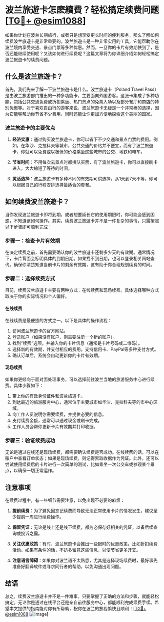 # 波兰旅遊卡怎麽續費？轻松搞定续费问题[[TG💪+ @esim1088](https://t.me/s/esim1088)]

如果你计划在波兰长期旅行，或者只是想享受更长时间的便利服务，那么了解如何续费波兰旅遊卡是非常重要的。波兰旅遊卡是一种非常实用的工具，它能帮助你在波兰境内享受交通、景点门票等多种优惠。然而，一旦你的卡片有效期快到了，是否还能继续使用呢？又该如何进行续费呢？这篇文章将为你详细介绍如何轻松搞定波兰旅遊卡的续费问题。

## 什么是波兰旅遊卡？

首先，我们先来了解一下波兰旅遊卡是什么。波兰旅遊卡（Poland Travel Pass）是由波兰旅游部门推出的一种多功能卡，主要面向外国游客。这张卡集成了多种功能，包括公共交通免费或折扣乘坐、热门景点的免票入场以及部分餐厅和商店的特别优惠等。对于喜欢自由行的游客来说，波兰旅遊卡无疑是一个非常棒的选择，因为它能够帮助你节省不少费用，同时还能让你更加方便地探索这个美丽的国家。

### 波兰旅遊卡的主要优点

1. **经济实惠**：通过购买波兰旅遊卡，你可以省下不少交通和景点门票的费用。例如，在华沙、克拉科夫等城市，公共交通的价格并不便宜，而有了波兰旅遊卡，你就可以免费或以极低的价格乘坐这些城市的公交、地铁和电车。
   
2. **节省时间**：不用每次去景点时都排队买票，有了波兰旅遊卡，你可以直接刷卡进入，大大缩短了等待的时间。

3. **灵活选择**：波兰旅遊卡有多种不同的有效期可供选择，从1天到7天不等，你可以根据自己的行程安排选择最适合的套餐。

## 如何续费波兰旅遊卡？

当你发现波兰旅遊卡即将到期，或者想要延长它的使用期限时，你可能会感到困惑，不知道该如何操作。其实，续费波兰旅遊卡并不是一件复杂的事情，只需按照以下步骤即可顺利完成：

### 步骤一：检查卡片有效期

在决定续费之前，首先需要确认你的波兰旅遊卡还剩多少天的有效期。通常情况下，卡片背面会标明具体的到期日期。如果找不到日期，也可以登录相关网站查询。确保你清楚知道当前卡片的剩余有效期，这有助于你合理规划续费的时间。

### 步骤二：选择续费方式

目前，续费波兰旅遊卡主要有两种方式：在线续费和现场续费。具体选择哪种方式取决于你的实际情况和个人偏好。

#### 在线续费

在线续费是最便捷的方式之一。以下是具体的操作流程：
1. 访问波兰旅遊卡的官方网站。
2. 登录账户（如果没有账户，则需要注册一个新的账户）。
3. 找到“续费”选项，并输入你的卡片信息（通常是卡片号码或二维码）。
4. 选择新的有效期，并支付相应的费用。支持信用卡、PayPal等多种支付方式。
5. 确认订单后，系统会自动更新你的卡片有效期。

#### 现场续费

如果你更倾向于面对面处理事务，可以选择前往波兰当地的旅游服务中心进行续费。具体步骤如下：
1. 带上你的有效身份证件和波兰旅遊卡。
2. 到达最近的旅游服务中心，通常位于主要城市如华沙、克拉科夫等的市中心区域。
3. 向工作人员说明你需要续费，并提供必要的信息。
4. 支付续费金额，通常可以通过现金或刷卡完成。
5. 工作人员会帮你更新卡片有效期并打印收据。

### 步骤三：验证续费成功

无论是通过在线还是现场续费，都需要确认续费是否成功。在线续费的话，可以在账户中查看订单状态；如果是现场续费，则记得索取收据作为凭证。此外，还可以尝试使用续费后的卡片进行一次简单的测试，比如乘坐一次公交车或参观某个景点，以确保一切正常运作。

## 注意事项

在续费过程中，有一些细节需要注意，以免出现不必要的麻烦：

1. **提前续费**：为了避免因忘记续费而导致无法正常使用卡片的情况发生，建议至少提前一周进行续费操作。

2. **保留凭证**：无论是线上还是线下续费，都务必保存好相关的凭证，以备后续查询或投诉之需。

3. **关注优惠政策**：有时，波兰旅遊卡会推出一些限时的优惠政策，比如折扣续费活动。如果有条件的话，不妨多留意这些信息，以便节省更多开支。

4. **注意语言障碍**：如果你对波兰语不太熟悉，尤其是选择现场续费时，最好事先准备好翻译软件或寻求同行者的帮助，以免沟通出现问题。

## 结语

总之，续费波兰旅遊卡并不是一件难事，只要掌握了正确的方法和步骤，就能轻松搞定。无论你是通过在线平台还是亲自前往服务中心，都能顺利完成续费手续。希望本文提供的指南能对你有所帮助，祝你在波兰的旅程愉快且顺利！[[TG💪+ @esim1088](https://t.me/s/esim1088) ![Image](https://i.postimg.cc/4NQfJmqS/Snipaste-2025-05-13-00-14-12.png)]